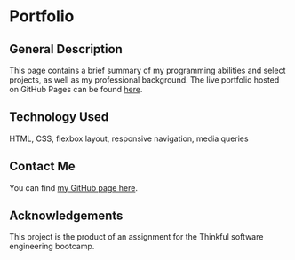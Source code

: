 # Portfolio

## General Description
This page contains a brief summary of my programming abilities and select projects, as well as my professional background. The live portfolio hosted on GitHub Pages can be found [here](https://sam1cutler.github.io/Portfolio/).

## Technology Used
HTML, CSS, flexbox layout, responsive navigation, media queries

## Contact Me
You can find [my GitHub page here](https://github.com/sam1cutler).

## Acknowledgements
This project is the product of an assignment for the Thinkful software engineering bootcamp. 
